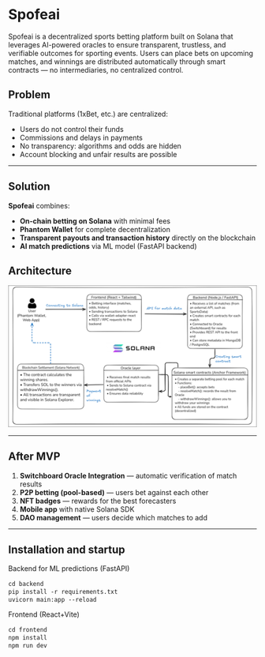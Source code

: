 # Spofeai

Spofeai is a decentralized sports betting platform built on Solana that leverages AI-powered oracles to ensure transparent, trustless, and verifiable outcomes for sporting events.
Users can place bets on upcoming matches, and winnings are distributed automatically through smart contracts — no intermediaries, no centralized control.

## Problem
Traditional platforms (1xBet, etc.) are centralized:
- Users do not control their funds
- Commissions and delays in payments  
- No transparency: algorithms and odds are hidden
- Account blocking and unfair results are possible 

---

## Solution
**Spofeai** combines:
- **On-chain betting on Solana** with minimal fees
- **Phantom Wallet** for complete decentralization
- **Transparent payouts and transaction history** directly on the blockchain
- **AI match predictions** via ML model (FastAPI backend)    

## Architecture
![alt text](docs/architecture.png)

---

## After MVP
1. **Switchboard Oracle Integration** — automatic verification of match results  
2. **P2P betting (pool-based)** — users bet against each other  
3. **NFT badges** — rewards for the best forecasters  
4. **Mobile app** with native Solana SDK  
5. **DAO management** — users decide which matches to add  

---

## Installation and startup
Backend for ML predictions (FastAPI) 
```
cd backend
pip install -r requirements.txt
uvicorn main:app --reload
```

Frontend (React+Vite)
```
cd frontend
npm install
npm run dev
```
